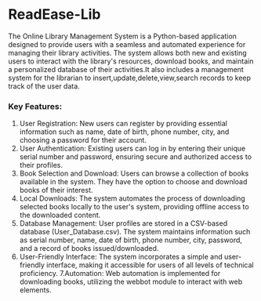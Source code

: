 # ReadEase-Lib
The Online Library Management System is a Python-based application designed to provide users with a seamless and automated experience for managing their library activities. The system allows both new and existing users to interact with the library's resources, download books, and maintain a personalized database of their activities.It also includes a management system for the librarian to insert,update,delete,view,search records to keep track of the user data.

### Key Features:

1. User Registration:
New users can register by providing essential information such as name, date of birth, phone number, city, and choosing a password for their account.
2. User Authentication:
Existing users can log in by entering their unique serial number and password, ensuring secure and authorized access to their profiles.
3. Book Selection and Download:
Users can browse a collection of books available in the system. They have the option to choose and download books of their interest.
4. Local Downloads:
The system automates the process of downloading selected books locally to the user's system, providing offline access to the downloaded content.
5. Database Management:
User profiles are stored in a CSV-based database (User_Database.csv). The system maintains information such as serial number, name, date of birth, phone number, city, password, and a record of books issued/downloaded.
6. User-Friendly Interface:
The system incorporates a simple and user-friendly interface, making it accessible for users of all levels of technical proficiency.
7.Automation:
Web automation is implemented for downloading books, utilizing the webbot module to interact with web elements.



